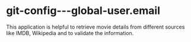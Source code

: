 # git-config---global-user.email
This application is helpful to retrieve movie details from different sources like IMDB, Wikipedia and to validate the information.
